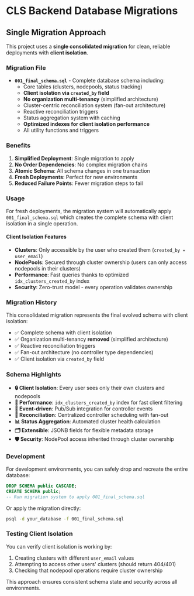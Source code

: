 # CLS Backend Database Migrations

## Single Migration Approach

This project uses a **single consolidated migration** for clean, reliable deployments with **client isolation**.

### Migration File

- **`001_final_schema.sql`** - Complete database schema including:
  - Core tables (clusters, nodepools, status tracking)
  - **Client isolation via `created_by` field**
  - **No organization multi-tenancy** (simplified architecture)
  - Cluster-centric reconciliation system (fan-out architecture)
  - Reactive reconciliation triggers
  - Status aggregation system with caching
  - **Optimized indexes for client isolation performance**
  - All utility functions and triggers

### Benefits

1. **Simplified Deployment**: Single migration to apply
2. **No Order Dependencies**: No complex migration chains
3. **Atomic Schema**: All schema changes in one transaction
4. **Fresh Deployments**: Perfect for new environments
5. **Reduced Failure Points**: Fewer migration steps to fail

### Usage

For fresh deployments, the migration system will automatically apply `001_final_schema.sql` which creates the complete schema with client isolation in a single operation.

#### Client Isolation Features
- **Clusters**: Only accessible by the user who created them (`created_by = user_email`)
- **NodePools**: Secured through cluster ownership (users can only access nodepools in their clusters)
- **Performance**: Fast queries thanks to optimized `idx_clusters_created_by` index
- **Security**: Zero-trust model - every operation validates ownership

### Migration History

This consolidated migration represents the final evolved schema with client isolation:
- ✅ Complete schema with client isolation
- ✅ Organization multi-tenancy **removed** (simplified architecture)
- ✅ Reactive reconciliation triggers
- ✅ Fan-out architecture (no controller type dependencies)
- ✅ Client isolation via `created_by` field

### Schema Highlights

- **🔒 Client Isolation**: Every user sees only their own clusters and nodepools
- **🚀 Performance**: `idx_clusters_created_by` index for fast client filtering
- **📡 Event-driven**: Pub/Sub integration for controller events
- **🔄 Reconciliation**: Centralized controller scheduling with fan-out
- **📊 Status Aggregation**: Automated cluster health calculation
- **🗂️ Extensible**: JSONB fields for flexible metadata storage
- **🛡️ Security**: NodePool access inherited through cluster ownership

### Development

For development environments, you can safely drop and recreate the entire database:

```sql
DROP SCHEMA public CASCADE;
CREATE SCHEMA public;
-- Run migration system to apply 001_final_schema.sql
```

Or apply the migration directly:

```bash
psql -d your_database -f 001_final_schema.sql
```

### Testing Client Isolation

You can verify client isolation is working by:

1. Creating clusters with different `user_email` values
2. Attempting to access other users' clusters (should return 404/401)
3. Checking that nodepool operations require cluster ownership

This approach ensures consistent schema state and security across all environments.